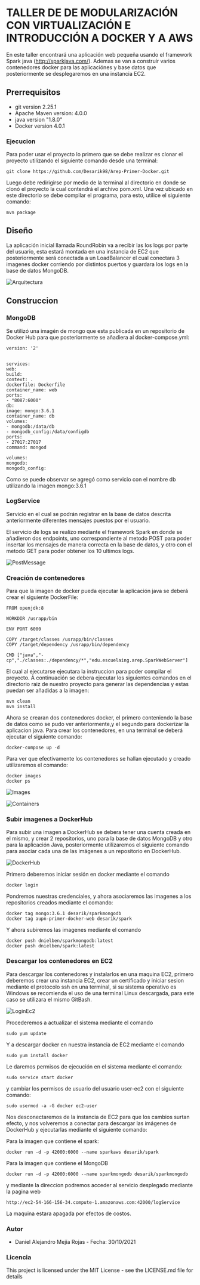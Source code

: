 # TALLER DE DE MODULARIZACIÓN CON VIRTUALIZACIÓN E INTRODUCCIÓN A DOCKER Y A AWS

En este taller encontrará una aplicación web pequeña usando el framework Spark java (http://sparkjava.com/). 
Ademas se van a construir varios contenedores docker para las aplicaciónes y base datos que posteriormente
se desplegaremos en una instancia EC2. 

## Prerrequisitos

- git version 2.25.1
- Apache Maven version: 4.0.0
- java version "1.8.0"
- Docker version 4.0.1
### Ejecucion

Para poder usar el proyecto lo primero que se debe realizar es clonar el proyecto utilizando el siguiente comando desde una terminal:

```
git clone https://github.com/Desarik98/Arep-Primer-Docker.git
```

Luego debe redirigirse por medio de la terminal al directorio en donde se clonó el proyecto la cual contendrá el archivo pom.xml. Una vez ubicado en este directorio se debe compilar el programa, para esto, utilice el siguiente comando:

```
mvn package
```

## Diseño

La aplicación inicial llamada RoundRobin va a recibir las los logs por parte del usuario, esta estará montada en una
instancia de EC2 que posteriormente será conectada a un LoadBalancer el cual conectara 3 imagenes docker corriendo por distintos 
puertos y guardara los logs en la base de datos MongoDB.

![Arquitectura](Images/Arquitectura.png)

## Construccion

### MongoDB

Se utilizó una imagén de mongo que esta publicada en un repositorio de Docker Hub para que posteriormente se añadiera
al docker-compose.yml:

```
version: '2'


services:
web:
build:
context: .
dockerfile: Dockerfile
container_name: web
ports:
- "8087:6000"
db:
image: mongo:3.6.1
container_name: db
volumes:
- mongodb:/data/db
- mongodb_config:/data/configdb
ports:
- 27017:27017
command: mongod

volumes:
mongodb:
mongodb_config:
```

Como se puede observar se agregó como servicio con el nombre db utilizando la imagen mongo:3.6.1

### LogService

Servicio en el cual se podrán registrar en la base de datos descrita anteriormente diferentes mensajes puestos por el usuario.

El servicio de logs se realizo mediante el framework Spark en donde se añadieron dos endpoints, uno
correspondiente al metodo POST para poder insertar los mensajes de manera correcta en la base de datos, y otro
con el metodo GET para poder obtener los 10 ultimos logs.

![PostMessage](Images/PostMessageLocal.png)

### Creación de contenedores 

Para que la imagen de docker pueda ejecutar la aplicación java se deberá crear el siguiente DockerFile:

```
FROM openjdk:8

WORKDIR /usrapp/bin

ENV PORT 6000

COPY /target/classes /usrapp/bin/classes
COPY /target/dependency /usrapp/bin/dependency

CMD ["java","-cp","./classes:./dependency/*","edu.escuelaing.arep.SparkWebServer"]
```

El cual al ejecutarse ejecutara la instruccion para poder compilar el proyecto. A continuación se debera ejecutar los siguientes 
comandos en el directorio raiz de nuestro proyecto para generar las dependencias y estas puedan ser añadidas a la imagen:

```
mvn clean
mvn install
```

Ahora se crearan dos contenedores docker, el primero conteniendo la base de datos como se pudo ver anteriormente,y el segundo para
dockerizar la aplicacion java. Para crear los contenedores, en una terminal se deberá ejecutar el siguiente comando:

```
docker-compose up -d
```

Para ver que efectivamente los contenedores se hallan ejecutado y creado utilizaremos el comando:

```
docker images
docker ps
```

![Images](Images/dockerImages.png)

![Containers](Images/dockerContainers.png)

### Subir imagenes a DockerHub

Para subir una imagen a DockerHub se debera tener una cuenta creada en el mismo, y crear 2 repositorios,
uno para la base de datos MongoDB y otro para la aplicación Java, posteriormente utilizaremos el siguiente comando
para asociar cada una de las imágenes a un repositorio en DockerHub.

![DockerHub](Images/DockerHub.png)

Primero deberemos iniciar sesión en docker mediante el comando

```
docker login
```

Pondremos nuestras credenciales, y ahora asociaremos las imagenes a los repositorios creados mediante el comando:

```
docker tag mongo:3.6.1 desarik/sparkmongodb
docker tag aupn-primer-docker-web desarik/spark
```

Y ahora subiremos las imagenes mediante el comando

```
docker push dnielben/sparkmongodb:latest
docker push dnielben/spark:latest
```

### Descargar los contenedores en EC2

Para descargar los contenedores y instalarlos en una maquina EC2, primero deberemos crear una instancia
EC2, crear un certificado y iniciar sesion mediante el protocolo ssh en una terminal, si su sistema operativo
es Windows se recomienda el uso de una terminal Linux descargada, para este caso se utilizara el mismo GitBash.

![LoginEc2](Images/sshLoginEc2.png)

Procederemos a actualizar el sistema mediante el comando

```
sudo yum update
```

Y a descargar docker en nuestra instancia de EC2 mediante el comando

```
sudo yum install docker
```

Le daremos permisos de ejecución en el sistema mediante el comando:

```
sudo service start docker
```
y cambiar los permisos de usuario del usuario user-ec2 con el siguiente comando:

```
sudo usermod -a -G docker ec2-user
```

Nos desconectaremos de la instancia de EC2 para que los cambios surtan efecto, y nos volveremos 
a conectar para descargar las imágenes de DockerHub y ejecutarlas mediante el siguiente comando:

Para la imagen que contiene el spark:

```
docker run -d -p 42000:6000 --name sparkaws desarik/spark
```

Para la imagen que contiene el MongoDB

```
docker run -d -p 42000:6000 --name sparkmongodb desarik/sparkmongodb
```

y mediante la direccion podremos acceder al servicio desplegado mediante la pagina
web

```
http://ec2-54-166-156-34.compute-1.amazonaws.com:42000/logService
```

La maquina estara apagada por efectos de costos.

### Autor
- Daniel Alejandro Mejía Rojas - Fecha: 30/10/2021

### Licencia
This project is licensed under the MIT License - see the LICENSE.md file for details
